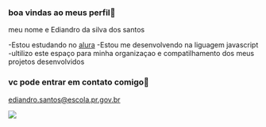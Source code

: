 ### boa vindas ao meus perfil🖤

meu nome e Ediandro da silva dos santos

-Estou estudando no [alura](https://www.alura.com.br)
-Estou me desenvolvendo na liguagem javascript
-ultilizo este espaço para minha organizaçao e compatilhamento dos meus projetos desenvolvidos

### vc pode entrar em contato comigo📧

ediandro.santos@escola.pr.gov.br

![](https://media.tenor.com/vsq5n4jROxQAAAAC/gojo-walk.gif)

